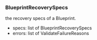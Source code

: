 ### BlueprintRecoverySpecs
the recovery specs of a Blueprint.

- specs: list of BlueprintRecoverySpecs
- errors: list of ValidateFailureReasons
